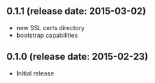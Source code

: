 ## 0.1.1 (release date: 2015-03-02)
  - new SSL certs directory
  - bootstrap capabilities

## 0.1.0 (release date: 2015-02-23)
  - Initial release